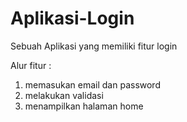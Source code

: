 # Aplikasi-Login
Sebuah Aplikasi yang memiliki fitur login

Alur fitur :
1. memasukan email dan password
2. melakukan validasi
3. menampilkan halaman home
